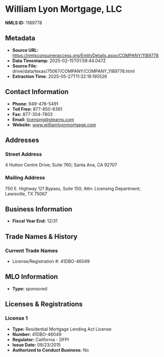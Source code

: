 # William Lyon Mortgage, LLC

**NMLS ID:** 1189778

## Metadata
- **Source URL:** https://nmlsconsumeraccess.org/EntityDetails.aspx/COMPANY/1189778
- **Data Timestamp:** 2025-02-15T01:59:44.047Z
- **Source File:** drive/data/texas/75067/COMPANY/COMPANY_1189778.html
- **Extraction Time:** 2025-05-27T11:32:19.195526

## Contact Information
- **Phone:** 949-476-5491
- **Toll Free:** 877-850-8361
- **Fax:** 877-304-7803
- **Email:** licensing@stearns.com
- **Website:** www.williamlyonmortgage.com

## Addresses
### Street Address
4 Hutton Centre Drive; Suite 760; Santa Ana, CA 92707

### Mailing Address
750 E. Highway 121 Bypass, Suite 150; Attn: Licensing Department; Lewisville, TX 75067

## Business Information
- **Fiscal Year End:** 12/31

## Trade Names & History
### Current Trade Names
- License/Registration #: 41DBO-46049

## MLO Information
- **Type:** sponsored

## Licenses & Registrations

### License 1
- **Type:** Residential Mortgage Lending Act License
- **Number:** 41DBO-46049
- **Regulator:** California - DFPI
- **Issue Date:** 09/23/2015
- **Authorized to Conduct Business:** No
